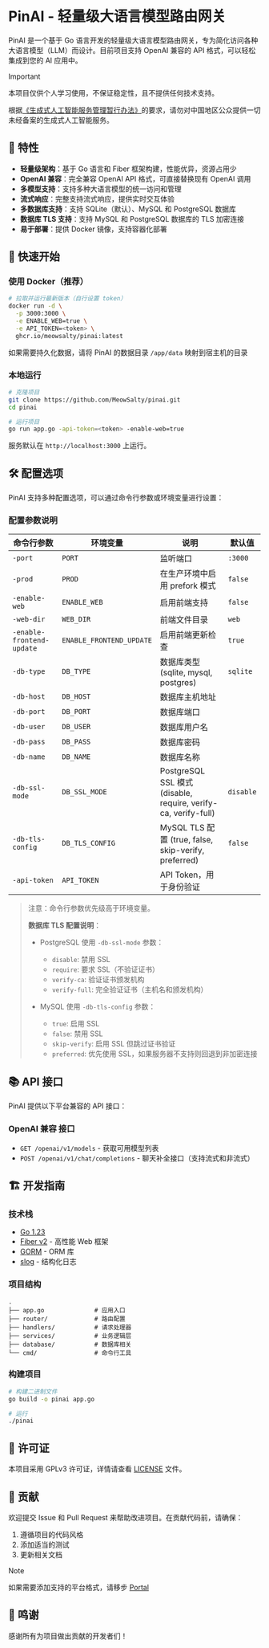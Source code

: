 # PinAI - 轻量级大语言模型路由网关

PinAI 是一个基于 Go 语言开发的轻量级大语言模型路由网关，专为简化访问各种大语言模型（LLM）而设计。目前项目支持 OpenAI 兼容的 API 格式，可以轻松集成到您的 AI 应用中。

> [!IMPORTANT]
>
> 本项目仅供个人学习使用，不保证稳定性，且不提供任何技术支持。
>
> 根据[《生成式人工智能服务管理暂行办法》](https://www.cac.gov.cn/2023-07/13/c_1690898327029107.htm)的要求，请勿对中国地区公众提供一切未经备案的生成式人工智能服务。

## 🌟 特性

- **轻量级架构**：基于 Go 语言和 Fiber 框架构建，性能优异，资源占用少
- **OpenAI 兼容**：完全兼容 OpenAI API 格式，可直接替换现有 OpenAI 调用
- **多模型支持**：支持多种大语言模型的统一访问和管理
- **流式响应**：完整支持流式响应，提供实时交互体验
- **多数据库支持**：支持 SQLite（默认）、MySQL 和 PostgreSQL 数据库
- **数据库 TLS 支持**：支持 MySQL 和 PostgreSQL 数据库的 TLS 加密连接
- **易于部署**：提供 Docker 镜像，支持容器化部署

## 🚀 快速开始

### 使用 Docker（推荐）

```bash
# 拉取并运行最新版本（自行设置 token）
docker run -d \
  -p 3000:3000 \
  -e ENABLE_WEB=true \
  -e API_TOKEN=<token> \
  ghcr.io/meowsalty/pinai:latest
```

如果需要持久化数据，请将 PinAI 的数据目录 `/app/data` 映射到宿主机的目录

### 本地运行

```bash
# 克隆项目
git clone https://github.com/MeowSalty/pinai.git
cd pinai

# 运行项目
go run app.go -api-token=<token> -enable-web=true
```

服务默认在 `http://localhost:3000` 上运行。

## 🛠️ 配置选项

PinAI 支持多种配置选项，可以通过命令行参数或环境变量进行设置：

### 配置参数说明

| 命令行参数                | 环境变量                 | 说明                                                           | 默认值    |
| ------------------------- | ------------------------ | -------------------------------------------------------------- | --------- |
| `-port`                   | `PORT`                   | 监听端口                                                       | `:3000`   |
| `-prod`                   | `PROD`                   | 在生产环境中启用 prefork 模式                                  | `false`   |
| `-enable-web`             | `ENABLE_WEB`             | 启用前端支持                                                   | `false`   |
| `-web-dir`                | `WEB_DIR`                | 前端文件目录                                                   | `web`     |
| `-enable-frontend-update` | `ENABLE_FRONTEND_UPDATE` | 启用前端更新检查                                               | `true`    |
| `-db-type`                | `DB_TYPE`                | 数据库类型 (sqlite, mysql, postgres)                           | `sqlite`  |
| `-db-host`                | `DB_HOST`                | 数据库主机地址                                                 |           |
| `-db-port`                | `DB_PORT`                | 数据库端口                                                     |           |
| `-db-user`                | `DB_USER`                | 数据库用户名                                                   |           |
| `-db-pass`                | `DB_PASS`                | 数据库密码                                                     |           |
| `-db-name`                | `DB_NAME`                | 数据库名称                                                     |           |
| `-db-ssl-mode`            | `DB_SSL_MODE`            | PostgreSQL SSL 模式 (disable, require, verify-ca, verify-full) | `disable` |
| `-db-tls-config`          | `DB_TLS_CONFIG`          | MySQL TLS 配置 (true, false, skip-verify, preferred)           | `false`   |
| `-api-token`              | `API_TOKEN`              | API Token，用于身份验证                                        |           |

> 注意：命令行参数优先级高于环境变量。
>
> **数据库 TLS 配置说明**：
>
> - PostgreSQL 使用 `-db-ssl-mode` 参数：
>
>   - `disable`: 禁用 SSL
>   - `require`: 要求 SSL（不验证证书）
>   - `verify-ca`: 验证证书颁发机构
>   - `verify-full`: 完全验证证书（主机名和颁发机构）
>
> - MySQL 使用 `-db-tls-config` 参数：
>   - `true`: 启用 SSL
>   - `false`: 禁用 SSL
>   - `skip-verify`: 启用 SSL 但跳过证书验证
>   - `preferred`: 优先使用 SSL，如果服务器不支持则回退到非加密连接

## 📚 API 接口

PinAI 提供以下平台兼容的 API 接口：

### OpenAI 兼容 接口

- `GET /openai/v1/models` - 获取可用模型列表
- `POST /openai/v1/chat/completions` - 聊天补全接口（支持流式和非流式）

## 🏗️ 开发指南

### 技术栈

- [Go 1.23](https://golang.org/)
- [Fiber v2](https://gofiber.io/) - 高性能 Web 框架
- [GORM](https://gorm.io/) - ORM 库
- [slog](https://pkg.go.dev/log/slog) - 结构化日志

### 项目结构

```text
.
├── app.go              # 应用入口
├── router/             # 路由配置
├── handlers/           # 请求处理器
├── services/           # 业务逻辑层
├── database/           # 数据库相关
└── cmd/                # 命令行工具
```

### 构建项目

```bash
# 构建二进制文件
go build -o pinai app.go

# 运行
./pinai
```

## 📄 许可证

本项目采用 GPLv3 许可证，详情请查看 [LICENSE](LICENSE) 文件。

## 🤝 贡献

欢迎提交 Issue 和 Pull Request 来帮助改进项目。在贡献代码前，请确保：

1. 遵循项目的代码风格
2. 添加适当的测试
3. 更新相关文档

> [!NOTE]
>
> 如果需要添加支持的平台格式，请移步 [Portal](https://github.com/MeowSalty/portal)

## 🙏 鸣谢

感谢所有为项目做出贡献的开发者们！
